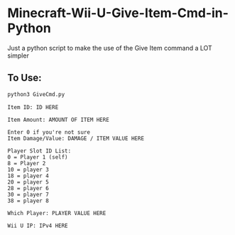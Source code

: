 # Minecraft-Wii-U-Give-Item-Cmd-in-Python
Just a python script to make the use of the Give Item command a LOT simpler

## To Use:

``` python
python3 GiveCmd.py
```

```
Item ID: ID HERE
```
```
Item Amount: AMOUNT OF ITEM HERE
```

```
Enter 0 if you're not sure
Item Damage/Value: DAMAGE / ITEM VALUE HERE
```

```
Player Slot ID List:
0 = Player 1 (self)
8 = Player 2
10 = player 3
18 = player 4
20 = player 5
28 = player 6
30 = player 7
38 = player 8

Which Player: PLAYER VALUE HERE
```

```
Wii U IP: IPv4 HERE
```
